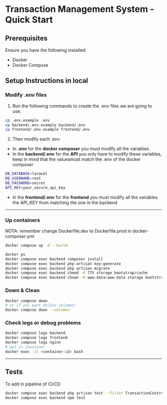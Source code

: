 
# Transaction Management System - Quick Start

## Prerequisites
Ensure you have the following installed:
- Docker
- Docker Compose


## Setup Instructions in local

### Modify .env files

1. Run the following commands to create the .env files we are going to use.

```bash
cp .env.example .env
cp backend/.env.example backend/.env
cp frontend/.env.example frontend/.env
```

2. Then modify each .env

 - In **.env** for the **docker composer** you must modify all the variables.
 - In the **backend/.env** for the **API** you only have to modify these variables, keep in mind that the values ​​must match the .env of the docker composer
```bash
DB_DATABASE=laravel
DB_USERNAME=root
DB_PASSWORD=secret
API_KEY=your_secure_api_key
```
 - In the **frontend/.env** for the **frontend** you must modify all the variables the API_KEY from matching the one in the backend

----

### Up containers

NOTA: remember change Dockerfile.dev to Dockerfile.prod in docker-composer.yml
```bash
docker compose up -d --build

docker ps
docker compose exec backend composer install
docker compose exec backend php artisan key:generate
docker compose exec backend php artisan migrate
docker compose exec backend chmod -R 775 storage bootstrap/cache
docker compose exec backend chown -R www-data:www-data storage bootstrap/cache

```

### Down & Clean

```bash
docker compose down 
# or if you want delete volumes:
docker compose down --volumes
```

### Check logs or debug problems
```bash
docker compose logs backend
docker compose logs frontend
docker compose logs nginx
# get in container
docker exec -it <container-id> bash
```
---

## Tests
To add in pipeline of CI/CD
```bash
docker compose exec backend php artisan test --filter TransactionControllerTest
docker compose exec backend npm test
```